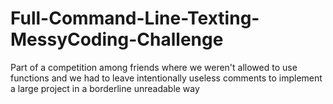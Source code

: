 # Full-Command-Line-Texting-MessyCoding-Challenge
Part of a competition among friends where we weren't allowed to use functions and we had to leave intentionally useless comments to implement a large project in a borderline unreadable way
